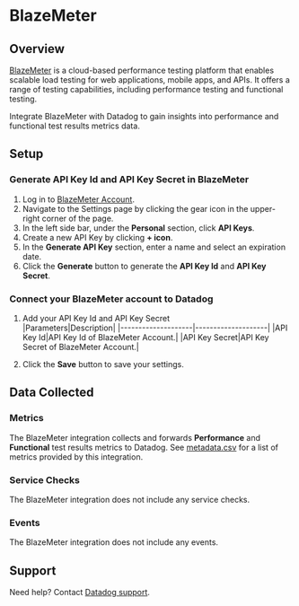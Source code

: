 # BlazeMeter

## Overview

[BlazeMeter][1] is a cloud-based performance testing platform that enables scalable load testing for web applications, mobile apps, and APIs. It offers a range of testing capabilities, including performance testing and functional testing.

Integrate BlazeMeter with Datadog to gain insights into performance and functional test results metrics data.

## Setup

### Generate API Key Id and API Key Secret in BlazeMeter

1. Log in to [BlazeMeter Account][2].
2. Navigate to the Settings page by clicking the gear icon in the upper-right corner of the page.
3. In the left side bar, under the **Personal** section, click **API Keys**. 
4. Create a new API Key by clicking **+ icon**.
5. In the **Generate API Key** section, enter a name and select an expiration date.
6. Click the **Generate** button to generate the **API Key Id** and **API Key Secret**.

### Connect your BlazeMeter account to Datadog

1. Add your API Key Id and API Key Secret   
    |Parameters|Description|
    |--------------------|--------------------|
    |API Key Id|API Key Id of BlazeMeter Account.|
    |API Key Secret|API Key Secret of BlazeMeter Account.|

2. Click the **Save** button to save your settings.


## Data Collected

### Metrics

The BlazeMeter integration collects and forwards **Performance** and **Functional** test results metrics to Datadog. See [metadata.csv][3] for a list of metrics provided by this integration.

### Service Checks

The BlazeMeter integration does not include any service checks.

### Events

The BlazeMeter integration does not include any events.

## Support

Need help? Contact [Datadog support][4].

[1]: https://www.blazemeter.com/
[2]: https://auth.blazemeter.com/auth/realms/blazect/protocol/saml/clients/blazemeter
[3]: https://github.com/DataDog/integrations-core/blob/master/blazemeter/metadata.csv
[4]: https://docs.datadoghq.com/help/

